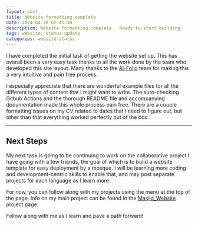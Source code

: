 ```yaml
---
layout: post
title: Website formatting complete
date: 2024-04-28 07:45:30
description: Website formatting complete.  Ready to start building.
tags: website, status-update
categories: website-status
---
```


I have completed the initial task of getting the website set up. This has overall been a very easy task thanks to all the work done by the team who developed this site layout. Many thanks to the [Al-Folio](https://github.com/alshedivat/al-folio) team for making this a very intuitive and pain free process.

I especially appreciate that there are wonderful example files for all the different types of content that I might want to write. The auto-checking Github Actions and the thorough README file and accompanying documentation made this whole process pain free. There are a couple formatting issues on my CV related to dates that I need to figure out, but other than that everything worked perfectly out of the box.

<hr>

## Next Steps

My next task is going to be continuing to work on the collaborative project I have going with a few friends, the goal of which is to build a website template for easy deployment by a mosque. I will be learning more coding and development-centric skills to enable that, and may post separate projects for each language as I learn more.

For now, you can follow along with my projects using the menu at the top of the page. Info on my main project can be found in the <a href="/projects/Masjid_Website">Masjid_Website </a> project page.

Follow along with me as I learn and pave a path forward!
